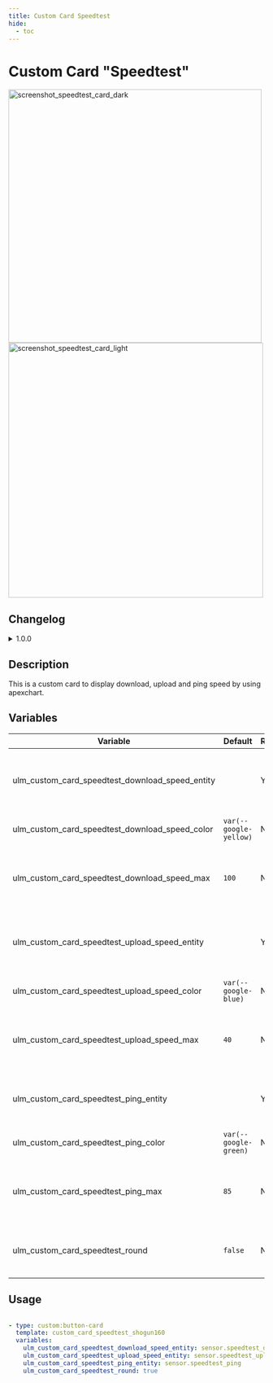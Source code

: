 ```yaml
---
title: Custom Card Speedtest
hide:
  - toc
---
```


<!-- markdownlint-disable MD046 -->

# Custom Card "Speedtest"

<img width="498" alt="screenshot_speedtest_card_dark" src="https://user-images.githubusercontent.com/63370033/223386087-be98bd84-a692-4364-9ef6-c6e56a51c7ec.png"> <img width="501" alt="screenshot_speedtest_card_light" src="https://user-images.githubusercontent.com/63370033/223386117-ea10ceee-c0a4-48b0-b3da-12768565c8f0.png">

## Changelog

<details>
<summary>1.0.0</summary>
Initial release
</details>

## Description

This is a custom card to display download, upload and ping speed by using apexchart.

## Variables

| Variable                                        | Default                | Required | Notes                                               |
| ----------------------------------------------- | ---------------------- | -------- | --------------------------------------------------- |
| ulm_custom_card_speedtest_download_speed_entity |                        | Yes      | The entity to represent the download speed          |
| ulm_custom_card_speedtest_download_speed_color  | `var(--google-yellow)` | No       | Color for download graph                            |
| ulm_custom_card_speedtest_download_speed_max    | `100`                  | No       | Maximal value for download speed to build the graph |
| ulm_custom_card_speedtest_upload_speed_entity   |                        | Yes      | The entity to represent the upload speed            |
| ulm_custom_card_speedtest_upload_speed_color    | `var(--google-blue)`   | No       | Color for upload graph                              |
| ulm_custom_card_speedtest_upload_speed_max      | `40`                   | No       | Maximal value for upload speed to build the graph   |
| ulm_custom_card_speedtest_ping_entity           |                        | Yes      | The entity to represent the ping speed              |
| ulm_custom_card_speedtest_ping_color            | `var(--google-green)`  | No       | Color for ping graph                                |
| ulm_custom_card_speedtest_ping_max              | `85`                   | No       | Maximal value for ping speed to build the graph     |
| ulm_custom_card_speedtest_round                 | `false`                | No       | Weather to use rounded values or not                |

## Usage

```yaml

- type: custom:button-card
  template: custom_card_speedtest_shogun160
  variables:
    ulm_custom_card_speedtest_download_speed_entity: sensor.speedtest_download
    ulm_custom_card_speedtest_upload_speed_entity: sensor.speedtest_upload
    ulm_custom_card_speedtest_ping_entity: sensor.speedtest_ping
    ulm_custom_card_speedtest_round: true

```
